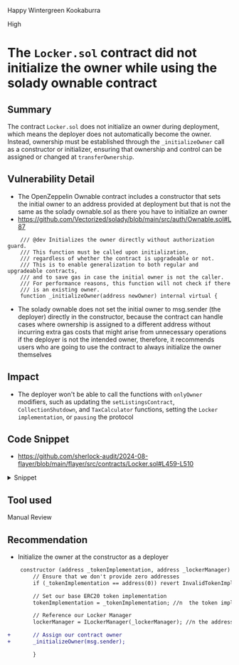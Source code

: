 Happy Wintergreen Kookaburra

High

# The `Locker.sol` contract did not initialize the owner while using the solady ownable contract

## Summary
The contract `Locker.sol` does not initialize an owner during deployment, which means the deployer does not automatically become the owner. Instead, ownership must be established through the `_initializeOwner` call as a constructor or initializer, ensuring that ownership and control can be assigned or changed at `transferOwnership`.

## Vulnerability Detail

- The OpenZeppelin Ownable contract includes a constructor that sets the initial owner to an address provided at deployment but that is not the same as the solady ownable.sol as there you have to initialize an owner
- https://github.com/Vectorized/solady/blob/main/src/auth/Ownable.sol#L87
```solidity
    /// @dev Initializes the owner directly without authorization guard.
    /// This function must be called upon initialization,
    /// regardless of whether the contract is upgradeable or not.
    /// This is to enable generalization to both regular and upgradeable contracts,
    /// and to save gas in case the initial owner is not the caller.
    /// For performance reasons, this function will not check if there
    /// is an existing owner.
    function _initializeOwner(address newOwner) internal virtual {
```
- The solady ownable does not set the initial owner to msg.sender (the deployer) directly in the constructor, because the contract can handle cases where ownership is assigned to a different address without incurring extra gas costs that might arise from unnecessary operations if the deployer is not the intended owner, therefore, it recommends users who are going to use the contract to always initialize the owner themselves

## Impact
- The deployer won't be able to call the functions with `onlyOwner` modifiers, such as updating the `setListingsContract`, `CollectionShutdown`, and `TaxCalculator` functions, setting the `Locker implementation`, or `pausing` the protocol

## Code Snippet
- https://github.com/sherlock-audit/2024-08-flayer/blob/main/flayer/src/contracts/Locker.sol#L459-L510

<details>

<summary>Snippet</summary>

```solidity
    /**
     * Allows a new {Listings} contract to be set.
     *
     * @param _listings The new contract address
     */
    function setListingsContract(address _listings) public onlyOwner {
        if (_listings == address(0)) revert ZeroAddress();
        listings = IListings(_listings);
        emit ListingsContractUpdated(_listings);
    }

    /**
     * Allows a {ICollectionShutdown} contract to be set. This will be the only contract
     * that will be able call the `sunsetCollection` function, allowing it to remove the
     * functionality of a {CollectionToken}.
     *
     * @param _collectionShutdown The new contract address
     */
    function setCollectionShutdownContract(address payable _collectionShutdown) public onlyOwner {
        if (_collectionShutdown == address(0)) revert ZeroAddress();
        collectionShutdown = ICollectionShutdown(_collectionShutdown);
        emit CollectionShutdownContractUpdated(_collectionShutdown);
    }

    /**
     * Allows a {ITaxCalculator} contract to be set. This will be the contract that
     * will determine all tax for liquid, dutch and protected listings.
     *
     * @param _taxCalculator The new contract address
     */
    function setTaxCalculator(address _taxCalculator) public onlyOwner {
        if (_taxCalculator == address(0)) revert ZeroAddress();
        taxCalculator = ITaxCalculator(_taxCalculator);
        emit TaxCalculatorContractUpdated(_taxCalculator);
    }

    /**
     * Allows the contract owner to set the implementation used by the {Locker}.
     *
     * @dev This can only be set once to a non-zero address.
     *
     * @param _implementation The new `IBaseImplementation` address
     */
    function setImplementation(address _implementation) public onlyOwner {
        if (address(implementation) != address(0)) revert CannotChangeImplementation();
        implementation = IBaseImplementation(_implementation);
    }

    /**
     * Allows the contract owner to pause all {Locker} related activity, essentially preventing
     * any activity in the protocol.
     *
     * @param _paused If we are pausing (true) or unpausing (false) the protocol
     */
    function pause(bool _paused) public onlyOwner {
        (_paused) ? _pause() : _unpause();
    }
```
</details>

## Tool used

Manual Review

## Recommendation
- Initialize the owner at the constructor as a deployer 
```diff
    constructor (address _tokenImplementation, address _lockerManager) {
        // Ensure that we don't provide zero addresses
        if (_tokenImplementation == address(0)) revert InvalidTokenImplementation(); //n if the tokeImp is zero address revert

        // Set our base ERC20 token implementation
        tokenImplementation = _tokenImplementation; //n  the token implementation gets set into the provided implementation

        // Reference our Locker Manager
        lockerManager = ILockerManager(_lockerManager); //n the address of the interface is set to the provided one

+       // Assign our contract owner
+       _initializeOwner(msg.sender);

        }
```